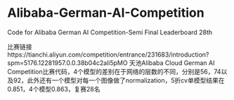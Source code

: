# Alibaba-German-AI-Competition
Code for Alibaba German AI Competition-Semi Final Leaderboard 28th

比赛链接https://tianchi.aliyun.com/competition/entrance/231683/introduction?spm=5176.12281957.0.0.38b04c2ali5pMO
天池Alibaba Cloud German AI Competition比赛代码，4个模型的差别在于网络的层数的不同，分别是56，74以及92，此外还有一个模型对每一个图像做了normalization，5折cv单模型结果在0.851，4个模型0.863，复赛28名
